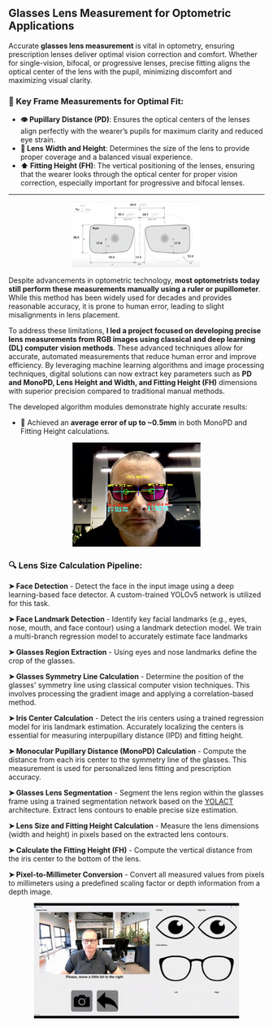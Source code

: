 ## Glasses Lens Measurement for Optometric Applications ##

Accurate **glasses lens measurement** is vital in optometry, ensuring prescription lenses deliver optimal vision correction and comfort. Whether for single-vision, bifocal, or progressive lenses, precise fitting aligns the optical center of the lens with the pupil, minimizing discomfort and maximizing visual clarity.

### 📏 Key Frame Measurements for Optimal Fit: ###
+ **👁️ Pupillary Distance (PD)**: Ensures the optical centers of the lenses align perfectly with the wearer’s pupils for maximum clarity and reduced eye strain.
+ **📐 Lens Width and Height**: Determines the size of the lens to provide proper coverage and a balanced visual experience.
+ **⬆️ Fitting Height (FH)**: The vertical positioning of the lenses, ensuring that the wearer looks through the optical center for proper vision correction, especially important for progressive and bifocal lenses.

---

<div style="text-align: center;">
  <img src="images/LensMeasurements2.png?raw=true" width="50%" height="50%"/>
</div>

Despite advancements in optometric technology, **most optometrists today still perform these measurements manually using a ruler or pupillometer**. While this method has been widely used for decades and provides reasonable accuracy, it is prone to human error, leading to slight misalignments in lens placement.

To address these limitations, **I led a project focused on developing precise lens measurements from RGB images using classical and deep learning (DL) computer vision methods**. These advanced techniques allow for accurate, automated measurements that reduce human error and improve efficiency. By leveraging machine learning algorithms and image processing techniques, digital solutions can now extract key parameters such as **PD and MonoPD, Lens Height and Width, and Fitting Height (FH)** dimensions with superior precision compared to traditional manual methods.

The developed algorithm modules demonstrate highly accurate results:
+ 🎯 Achieved an **average error of up to ~0.5mm** in both MonoPD and Fitting Height calculations.

<div style="text-align: center;">
  <img src="images/demo_image.png?raw=true" width="50%" height="50%"/>
</div>



### 🔍 Lens Size Calculation Pipeline: ###

**➤ Face Detection** - Detect the face in the input image using a deep learning-based face detector. A custom-trained YOLOv5 network is utilized for this task. 

**➤ Face Landmark Detection** - Identify key facial landmarks (e.g., eyes, nose, mouth, and face contour) using a landmark detection model. We train a multi-branch regression model to accurately estimate face landmarks

**➤ Glasses Region Extraction** - Using eyes and nose landmarks define the crop of the glasses.

**➤ Glasses Symmetry Line Calculation** - Determine the position of the glasses' symmetry line using classical computer vision techniques. This involves processing the gradient image and applying a correlation-based method.

**➤ Iris Center Calculation** - Detect the iris centers using a trained regression model for iris landmark estimation. Accurately localizing the centers is essential for measuring interpupillary distance (IPD) and fitting height.

**➤ Monocular Pupillary Distance (MonoPD) Calculation** - Compute the distance from each iris center to the symmetry line of the glasses. This measurement is used for personalized lens fitting and prescription accuracy.

**➤ Glasses Lens Segmentation** - Segment the lens region within the glasses frame using a trained segmentation network based on the [YOLACT](https://arxiv.org/abs/1904.02689) architecture. Extract lens contours to enable precise size estimation.

**➤ Lens Size and Fitting Height Calculation** - Measure the lens dimensions (width and height) in pixels based on the extracted lens contours.
   
**➤ Calculate the Fitting Height (FH)** - Compute the vertical distance from the iris center to the bottom of the lens.

**➤ Pixel-to-Millimeter Conversion** - Convert all measured values from pixels to millimeters using a predefined scaling factor or depth information from a depth image.

<div style="text-align: center;">
  <img src="images/EyeSense.gif?raw=true" width="80%" height="80%"/>
</div>
